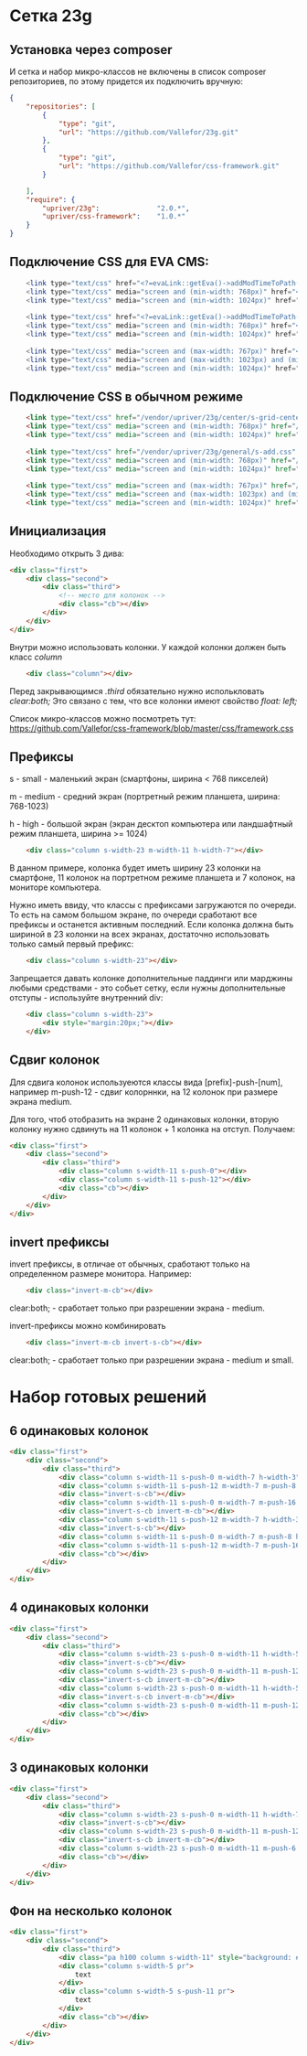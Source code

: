 # Сетка 23g

## Установка через composer

И сетка и набор микро-классов не включены в список composer репозиториев, по этому придется их подключить вручную:
```json
{
	"repositories": [
		{
			"type": "git",
			"url": "https://github.com/Vallefor/23g.git"
		},
		{
			"type": "git",
			"url": "https://github.com/Vallefor/css-framework.git"
		}

	],
    "require": {
		"upriver/23g":				"2.0.*",
		"upriver/css-framework":	"1.0.*"
    }
}
```

## Подключение CSS для EVA CMS:

```php
    <link type="text/css" href="<?=evaLink::getEva()->addModTimeToPath("/vendor/upriver/23g/center/s-grid-center.css")?>" rel="stylesheet" />
    <link type="text/css" media="screen and (min-width: 768px)" href="<?=evaLink::getEva()->addModTimeToPath("/vendor/upriver/23g/center/m-grid-center.css")?>"  rel="stylesheet" />
    <link type="text/css" media="screen and (min-width: 1024px)" href="<?=evaLink::getEva()->addModTimeToPath("/vendor/upriver/23g/center/h-grid-center.css")?>"  rel="stylesheet" />
    
    <link type="text/css" href="<?=evaLink::getEva()->addModTimeToPath("/vendor/upriver/23g/general/s-add.css")?>" rel="stylesheet" />
    <link type="text/css" media="screen and (min-width: 768px)" href="<?=evaLink::getEva()->addModTimeToPath("/vendor/upriver/23g/general/m-add.css")?>"  rel="stylesheet" />
    <link type="text/css" media="screen and (min-width: 1024px)" href="<?=evaLink::getEva()->addModTimeToPath("/vendor/upriver/23g/general/h-add.css")?>"  rel="stylesheet" />
    
    <link type="text/css" media="screen and (max-width: 767px)" href="<?=evaLink::getEva()->addModTimeToPath("/vendor/upriver/23g/general/invert-s-grid-center.css")?>"  rel="stylesheet" />
    <link type="text/css" media="screen and (max-width: 1023px) and (min-width: 768px)" href="<?=evaLink::getEva()->addModTimeToPath("/vendor/upriver/23g/general/invert-m-grid-center.css")?>"  rel="stylesheet" />
    <link type="text/css" media="screen and (min-width: 1024px)" href="<?=evaLink::getEva()->addModTimeToPath("/vendor/upriver/23g/general/invert-h-grid-center.css")?>"  rel="stylesheet" />
```
## Подключение CSS в обычном режиме

```html
    <link type="text/css" href="/vendor/upriver/23g/center/s-grid-center.css" rel="stylesheet" />
    <link type="text/css" media="screen and (min-width: 768px)" href="/vendor/upriver/23g/center/m-grid-center.css"  rel="stylesheet" />
    <link type="text/css" media="screen and (min-width: 1024px)" href="/vendor/upriver/23g/center/h-grid-center.css"  rel="stylesheet" />
    
    <link type="text/css" href="/vendor/upriver/23g/general/s-add.css" rel="stylesheet" />
    <link type="text/css" media="screen and (min-width: 768px)" href="/vendor/upriver/23g/general/m-add.css"  rel="stylesheet" />
    <link type="text/css" media="screen and (min-width: 1024px)" href="/vendor/upriver/23g/general/h-add.css"  rel="stylesheet" />
    
    <link type="text/css" media="screen and (max-width: 767px)" href="/vendor/upriver/23g/general/invert-s-grid-center.css"  rel="stylesheet" />
    <link type="text/css" media="screen and (max-width: 1023px) and (min-width: 768px)" href="/vendor/upriver/23g/general/invert-m-grid-center.css"  rel="stylesheet" />
    <link type="text/css" media="screen and (min-width: 1024px)" href="/vendor/upriver/23g/general/invert-h-grid-center.css"  rel="stylesheet" />
```


## Инициализация

Необходимо открыть 3 дива: 
```html
<div class="first">
    <div class="second">
        <div class="third">
            <!-- место для колонок -->
            <div class="cb"></div>
        </div>
    </div>
</div>
```

Внутри можно использовать колонки. У каждой колонки должен быть класс *column* 
```html
    <div class="column"></div>
```

Перед закрывающимся *.third* обязательно нужно исполькловать *clear:both;* Это связано с тем, что все колонки имеют свойство *float: left;* 

Список микро-классов можно посмотреть тут:
https://github.com/Vallefor/css-framework/blob/master/css/framework.css



## Префиксы

s - small - маленький экран (смартфоны, ширина < 768 пикселей)

m - medium - средний экран (портретный режим планшета, ширина: 768-1023)

h - high - большой экран (экран десктоп компьютера или ландшафтный режим планшета, ширина >= 1024)

```html
    <div class="column s-width-23 m-width-11 h-width-7"></div>
```

В данном примере, колонка будет иметь ширину 23 колонки на смартфоне, 11 колонок на портретном режиме планшета и 7 колонок, на мониторе компьютера.
 
Нужно иметь ввиду, что классы с префиксами загружаются по очереди. То есть на самом большом экране, по очереди сработают все префиксы и останется активным последний. Если колонка должна быть шириной в 23 колонки на всех экранах, достаточно использовать только самый первый префикс:
```html
    <div class="column s-width-23"></div>
```

Запрещается давать колонке дополнительные паддинги или марджины любыми средствами - это собьет сетку, если нужны дополнительные отступы - используйте внутренний div:
```html
    <div class="column s-width-23">
        <div style="margin:20px;"></div>
    </div>
```

## Сдвиг колонок

Для сдвига колонок используеются классы вида [prefix]-push-[num], например m-push-12 - сдвиг колорннки, на 12 колонок при размере экрана medium.

Для того, чтоб отобразить на экране 2 одинаковых колонки, вторую колонку нужно сдвинуть на 11 колонок + 1 колонка на отступ. Получаем:
```html
<div class="first">
    <div class="second">
        <div class="third">
            <div class="column s-width-11 s-push-0"></div>
            <div class="column s-width-11 s-push-12"></div>
            <div class="cb"></div>
        </div>
    </div>
</div>
```

## invert префиксы
invert префиксы, в отличае от обычных, сработают только на определенном размере монитора. Например:
```html
    <div class="invert-m-cb"></div>
```
clear:both; - сработает только при разрешении экрана - medium.

invert-префиксы можно комбинировать
```html
    <div class="invert-m-cb invert-s-cb"></div>
```
clear:both; - сработает только при разрешении экрана - medium и small.


# Набор готовых решений

## 6 одинаковых колонок
```html
<div class="first">
    <div class="second">
        <div class="third">
            <div class="column s-width-11 s-push-0 m-width-7 h-width-3"> 1 </div>
            <div class="column s-width-11 s-push-12 m-width-7 m-push-8 h-width-3 h-push-4"> 2 </div>
            <div class="invert-s-cb"></div>
            <div class="column s-width-11 s-push-0 m-width-7 m-push-16 h-push-3 h-push-8"> 3 </div>
            <div class="invert-s-cb invert-m-cb"></div>
            <div class="column s-width-11 s-push-12 m-width-7 h-width-3 h-push-12"> 4 </div>
            <div class="invert-s-cb"></div>
            <div class="column s-width-11 s-push-0 m-width-7 m-push-8 h-width-3 h-push-16"> 5 </div>
            <div class="column s-width-11 s-push-12 m-width-7 m-push-16 h-width-3 h-push-20"> 6 </div>
            <div class="cb"></div>
        </div>
    </div>
</div>
```

## 4 одинаковых колонки
```html
<div class="first">
    <div class="second">
        <div class="third">
            <div class="column s-width-23 s-push-0 m-width-11 h-width-5"></div>
            <div class="invert-s-cb"></div>
            <div class="column s-width-23 s-push-0 m-width-11 m-push-12 h-width-5 h-push-6"></div>
            <div class="invert-s-cb invert-m-cb"></div>
            <div class="column s-width-23 s-push-0 m-width-11 h-width-5 h-push-12"></div>
            <div class="invert-s-cb invert-m-cb"></div>
            <div class="column s-width-23 s-push-0 m-width-11 m-push-12 h-width-5 h-push-18"></div>
            <div class="cb"></div>
        </div>
    </div>
</div>
```

## 3 одинаковых колонки
```html
<div class="first">
    <div class="second">
        <div class="third">
            <div class="column s-width-23 s-push-0 m-width-11 h-width-7"></div>
            <div class="invert-s-cb"></div>
            <div class="column s-width-23 s-push-0 m-width-11 m-push-12 h-width-7 h-push-8"></div>
            <div class="invert-s-cb invert-m-cb"></div>
            <div class="column s-width-23 s-push-0 m-width-11 m-push-6 h-width-7 h-push-16"></div>
            <div class="cb"></div>
        </div>
    </div>
</div>
```

## Фон на несколько колонок
```html
<div class="first">
    <div class="second">
        <div class="third">
            <div class="pa h100 column s-width-11" style="background: #afafaf;"></div>
            <div class="column s-width-5 pr">
                text
            </div>
            <div class="column s-width-5 s-push-11 pr">
                text
            </div>
            <div class="cb"></div>
        </div>
    </div>
</div>
```
